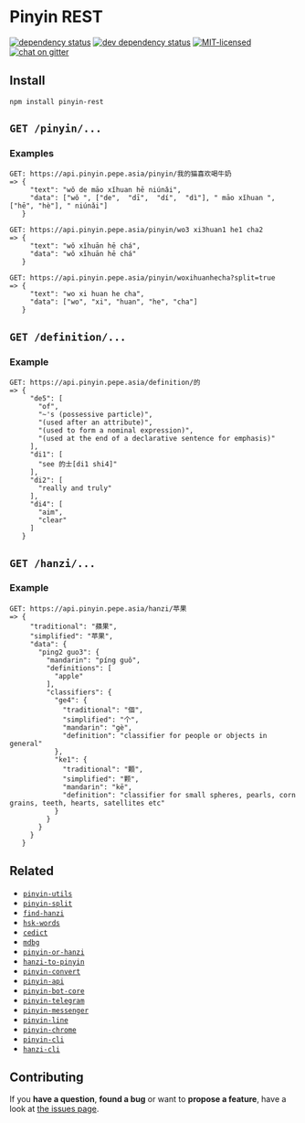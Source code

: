 # Pinyin REST

[![dependency status](https://img.shields.io/david/pepebecker/pinyin-rest.svg)](https://david-dm.org/pepebecker/pinyin-rest)
[![dev dependency status](https://img.shields.io/david/dev/pepebecker/pinyin-rest.svg)](https://david-dm.org/pepebecker/pinyin-rest#info=devDependencies)
[![MIT-licensed](https://img.shields.io/github/license/pepebecker/pinyin-rest.svg)](https://opensource.org/licenses/MIT)
[![chat on gitter](https://badges.gitter.im/pepebecker.svg)](https://gitter.im/pepebecker)

## Install

```shell
npm install pinyin-rest
```

## `GET /pinyin/...`

### Examples

```shell
GET: https://api.pinyin.pepe.asia/pinyin/我的猫喜欢喝牛奶
=> {
     "text": "wǒ de māo xǐhuan hē niúnǎi",
     "data": ["wǒ ", ["de",  "dī",  "dí",  "dì"], " māo xǐhuan ", ["hē", "hè"], " niúnǎi"]
   }
```

```shell
GET: https://api.pinyin.pepe.asia/pinyin/wo3 xi3huan1 he1 cha2
=> {
     "text": "wǒ xǐhuān hē chá",
     "data": "wǒ xǐhuān hē chá"
   }
```

```shell
GET: https://api.pinyin.pepe.asia/pinyin/woxihuanhecha?split=true
=> {
     "text": "wo xi huan he cha",
     "data": ["wo", "xi", "huan", "he", "cha"]
   }
```

## `GET /definition/...`

### Example

```shell
GET: https://api.pinyin.pepe.asia/definition/的
=> {
     "de5": [
       "of",
       "~'s (possessive particle)",
       "(used after an attribute)",
       "(used to form a nominal expression)",
       "(used at the end of a declarative sentence for emphasis)"
     ],
     "di1": [
       "see 的士[di1 shi4]"
     ],
     "di2": [
       "really and truly"
     ],
     "di4": [
       "aim",
       "clear"
     ]
   }
```

## `GET /hanzi/...`

### Example

```shell
GET: https://api.pinyin.pepe.asia/hanzi/苹果
=> {
     "traditional": "蘋果",
     "simplified": "苹果",
     "data": {
       "ping2 guo3": {
         "mandarin": "píng guǒ",
         "definitions": [
           "apple"
         ],
         "classifiers": {
           "ge4": {
             "traditional": "個",
             "simplified": "个",
             "mandarin": "gè",
             "definition": "classifier for people or objects in general"
           },
           "ke1": {
             "traditional": "顆",
             "simplified": "颗",
             "mandarin": "kē",
             "definition": "classifier for small spheres, pearls, corn grains, teeth, hearts, satellites etc"
           }
         }
       }
     }
   }
```

## Related

- [`pinyin-utils`](https://github.com/pepebecker/pinyin-utils)
- [`pinyin-split`](https://github.com/pepebecker/pinyin-split)
- [`find-hanzi`](https://github.com/pepebecker/find-hanzi)
- [`hsk-words`](https://github.com/pepebecker/hsk-words)
- [`cedict`](https://github.com/pepebecker/cedict)
- [`mdbg`](https://github.com/pepebecker/mdbg)
- [`pinyin-or-hanzi`](https://github.com/pepebecker/pinyin-or-hanzi)
- [`hanzi-to-pinyin`](https://github.com/pepebecker/hanzi-to-pinyin)
- [`pinyin-convert`](https://github.com/pepebecker/pinyin-convert)
- [`pinyin-api`](https://github.com/pepebecker/pinyin-api)
- [`pinyin-bot-core`](https://github.com/pepebecker/pinyin-bot-core)
- [`pinyin-telegram`](https://github.com/pepebecker/pinyin-telegram)
- [`pinyin-messenger`](https://github.com/pepebecker/pinyin-messenger)
- [`pinyin-line`](https://github.com/pepebecker/pinyin-line)
- [`pinyin-chrome`](https://github.com/pepebecker/pinyin-chrome)
- [`pinyin-cli`](https://github.com/pepebecker/pinyin-cli)
- [`hanzi-cli`](https://github.com/pepebecker/hanzi-cli)

## Contributing

If you **have a question**, **found a bug** or want to **propose a feature**, have a look at [the issues page](https://github.com/pepebecker/pinyin-rest/issues).